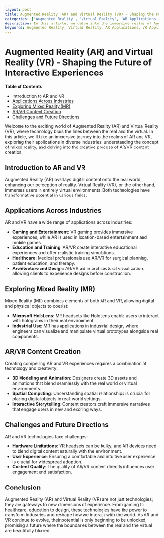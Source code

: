 ```yaml
---
layout: post
title: Augmented Reality (AR) and Virtual Reality (VR) - Shaping the Future of Interactive Experiences
categories: ['Augmented Reality', 'Virtual Reality', 'AR Applications', 'VR Applications', 'Mixed Reality', 'AR/VR Content Creation']
description: In this article, we delve into the immersive realms of Augmented Reality (AR) and Virtual Reality (VR), understanding their applications across various industries, exploring the concept of mixed reality, and uncovering the creative process of AR/VR content creation.
keywords: Augmented Reality, Virtual Reality, AR Applications, VR Applications, Mixed Reality, AR/VR Content Creation   
---
```

# Augmented Reality (AR) and Virtual Reality (VR) - Shaping the Future of Interactive Experiences

**Table of Contents**

- [Introduction to AR and VR](#introduction-to-ar-and-vr)
- [Applications Across Industries](#applications-across-industries)
- [Exploring Mixed Reality (MR)](#exploring-mixed-reality-mr)
- [AR/VR Content Creation](#arvr-content-creation)
- [Challenges and Future Directions](#challenges-and-future-directions)

Welcome to the exciting world of Augmented Reality (AR) and Virtual Reality (VR), where technology blurs the lines between the real and the virtual. In this article, we'll take an immersive journey into the realms of AR and VR, exploring their applications in diverse industries, understanding the concept of mixed reality, and delving into the creative process of AR/VR content creation.

## Introduction to AR and VR

Augmented Reality (AR) overlays digital content onto the real world, enhancing our perception of reality. Virtual Reality (VR), on the other hand, immerses users in entirely virtual environments. Both technologies have transformative potential in various fields.

## Applications Across Industries

AR and VR have a wide range of applications across industries:

- **Gaming and Entertainment**: VR gaming provides immersive experiences, while AR is used in location-based entertainment and mobile games.
- **Education and Training**: AR/VR create interactive educational experiences and offer realistic training simulations.
- **Healthcare**: Medical professionals use AR/VR for surgical planning, patient education, and therapy.
- **Architecture and Design**: AR/VR aid in architectural visualization, allowing clients to experience designs before construction.

## Exploring Mixed Reality (MR)

Mixed Reality (MR) combines elements of both AR and VR, allowing digital and physical objects to coexist:

- **Microsoft HoloLens**: MR headsets like HoloLens enable users to interact with holograms in their real environment.
- **Industrial Use**: MR has applications in industrial design, where engineers can visualize and manipulate virtual prototypes alongside real components.

## AR/VR Content Creation

Creating compelling AR and VR experiences requires a combination of technology and creativity:

- **3D Modeling and Animation**: Designers create 3D assets and animations that blend seamlessly with the real world or virtual environments.
- **Spatial Computing**: Understanding spatial relationships is crucial for placing digital objects in real-world settings.
- **Interactive Storytelling**: Content creators craft immersive narratives that engage users in new and exciting ways.

## Challenges and Future Directions

AR and VR technologies face challenges:

- **Hardware Limitations**: VR headsets can be bulky, and AR devices need to blend digital content naturally with the environment.
- **User Experience**: Ensuring a comfortable and intuitive user experience is crucial for widespread adoption.
- **Content Quality**: The quality of AR/VR content directly influences user engagement and satisfaction.

## Conclusion

Augmented Reality (AR) and Virtual Reality (VR) are not just technologies; they are gateways to new dimensions of experience. From gaming to healthcare, education to design, these technologies have the power to transform industries and reshape how we interact with the world. As AR and VR continue to evolve, their potential is only beginning to be unlocked, promising a future where the boundaries between the real and the virtual are beautifully blurred.
